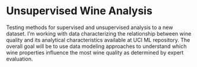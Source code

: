 # Unsupervised Wine Analysis
Testing methods for supervised and unsupervised analysis to a new dataset. I’m working with data characterizing the relationship between wine quality and its analytical characteristics available at UCI ML repository. The overall goal will be to use data modeling approaches to understand which wine properties influence the most wine quality as determined by expert evaluation.
